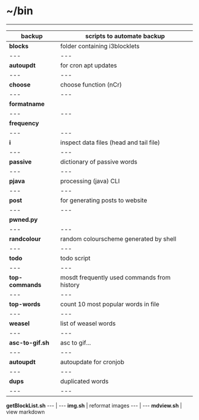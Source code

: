 # ~/bin

---


**backup** | scripts to automate backup 
--- | ---
**blocks** | folder containing i3blocklets
--- | ---
**autoupdt** | for cron apt updates
--- | ---
**choose** | choose function (nCr)
--- | ---
**formatname** | 
--- | ---
**frequency** | 
--- | ---
**i** | inspect data files (head and tail file)
--- | ---
**passive** | dictionary of passive words
--- | ---
**pjava** | processing (java) CLI 
--- | ---
**post** | for generating posts to website 
--- | ---
**pwned.py** | 
--- | ---
**randcolour** | random colourscheme generated by shell
--- | ---
**todo** | todo script
--- | ---
**top-commands** | mosdt frequently used commands from history
--- | ---
**top-words** | count 10 most popular words in file
--- | ---
**weasel** | list of weasel words
--- | ---
**asc-to-gif.sh** | asc to gif...
--- | ---
**autoupdt** | autoupdate for cronjob
--- | ---
**dups** | duplicated words
--- | ---
**getBlockList.sh**
--- | ---
**img.sh** | reformat images
--- | ---
**mdview.sh** | view markdown 
